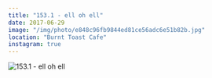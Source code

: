 ```yaml
---
title: "153.1 - ell oh ell"
date: 2017-06-29
image: "/img/photo/e848c96fb9844ed81ce56adc6e51b82b.jpg"
location: "Burnt Toast Cafe"
instagram: true
---
```


![153.1 - ell oh ell](/img/photo/e848c96fb9844ed81ce56adc6e51b82b.jpg)

